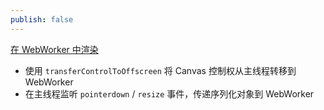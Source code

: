 ```yaml
---
publish: false
---
```


<a href="/zh/guide/lesson-011#rendering-in-webworker">在 WebWorker 中渲染</a>

-   使用 `transferControlToOffscreen` 将 Canvas 控制权从主线程转移到 WebWorker
-   在主线程监听 `pointerdown` / `resize` 事件，传递序列化对象到 WebWorker

<script setup>
import WebWorker from '../../components/WebWorker.vue'
</script>

<WebWorker />
